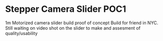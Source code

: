 # Stepper Camera Slider POC1
1m Motorized camera slider build proof of concept
Build for friend in NYC. Still waiting on video shot on the slider to make and assesment of quality/usability 
